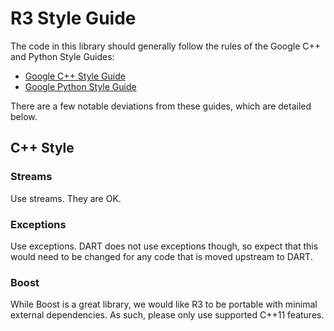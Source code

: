 # R3 Style Guide #

The code in this library should generally follow the rules of the Google C++ and Python Style Guides:

* [Google C++ Style Guide](https://google-styleguide.googlecode.com/svn/trunk/cppguide.html)
* [Google Python Style Guide](https://google-styleguide.googlecode.com/svn/trunk/pyguide.html)

There are a few notable deviations from these guides, which are detailed below.

## C++ Style ##

### Streams ###
Use streams.  They are OK.

### Exceptions ###
Use exceptions.  DART does not use exceptions though, so expect that this would need to be changed for any code that is moved upstream to DART.

### Boost ###
While Boost is a great library, we would like R3 to be portable with minimal external dependencies.  As such, please only use supported C++11 features.
